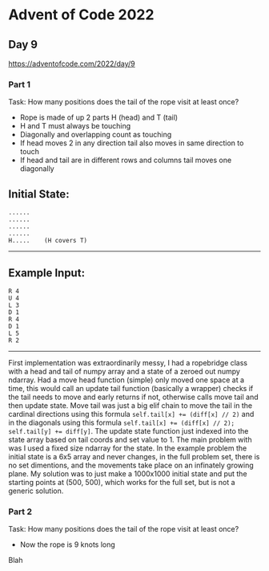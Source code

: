 # Advent of Code 2022
## Day 9
https://adventofcode.com/2022/day/9


### Part 1
Task: How many positions does the tail of the rope visit at least once?

- Rope is made of up 2 parts H (head) and T (tail)  
- H and T must always be touching  
- Diagonally and overlapping count as touching  
- If head moves 2 in any direction tail also moves in same direction to touch  
- If head and tail are in different rows and columns tail moves one diagonally  

Initial State:
---
```
......
......
......
......
H.....    (H covers T)
```
---

Example Input:
---
```
R 4
U 4
L 3
D 1
R 4
D 1
L 5
R 2
```
---


First implementation was extraordinarily messy, I had a ropebridge class with a head and tail of numpy array and a state of a zeroed out numpy ndarray. Had a move head function (simple) only moved one space at a time, this would call an update tail function (basically a wrapper) checks if the tail needs to move and early returns if not, otherwise calls move tail and then update state. Move tail was just a big elif chain to move the tail in the cardinal directions using this formula `self.tail[x] += (diff[x] // 2)` and in the diagonals using this formula `self.tail[x] += (diff[x] // 2); self.tail[y] += diff[y]`. The update state function just indexed into the state array based on tail coords and set value to 1. The main problem with was I used a fixed size ndarray for the state. In the example problem the initial state is a 6x5 array and never changes, in the full problem set, there is no set dimentions, and the movements take place on an infinately growing plane. My solution was to just make a 1000x1000 initial state and put the starting points at (500, 500), which works for the full set, but is not a generic solution.


### Part 2
Task: How many positions does the tail of the rope visit at least once?

- Now the rope is 9 knots long

Blah
